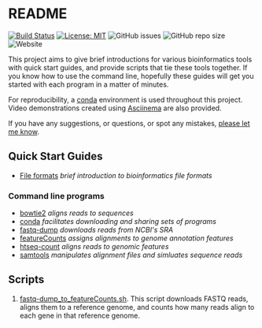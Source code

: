 # README

[![Build Status](https://travis-ci.com/rnnh/bioinfo-notebook.svg?branch=master)](https://travis-ci.com/rnnh/bioinfo-notebook)
[![License: MIT](https://img.shields.io/badge/License-MIT-yellow.svg)](https://opensource.org/licenses/MIT)
![GitHub issues](https://img.shields.io/github/issues/rnnh/bioinfo-notebook)
![GitHub repo size](https://img.shields.io/github/repo-size/rnnh/bioinfo-notebook)
![Website](https://img.shields.io/website?url=https%3A%2F%2Frnnh.github.io%2Fbioinfo-notebook)

This project aims to give brief introductions for various bioinformatics tools with quick start guides, and provide scripts that tie these tools together. If you know how to use the command line, hopefully these guides will get you started with each program in a matter of minutes.

For reproducibility, a [conda](docs/conda.md) environment is used throughout this project. Video demonstrations created using [Asciinema](https://asciinema.org/~rnnh) are also provided.

If you have any suggestions, or questions, or spot any mistakes, [please let me know](https://github.com/rnnh/bioinfo-notebook/issues).

## Quick Start Guides

- [File formats](docs/file_formats.md) *brief introduction to bioinformatics file formats*

### Command line programs

- [bowtie2](docs/bowtie2.md) *aligns reads to sequences*
- [conda](docs/conda.md) *facilitates downloading and sharing sets of programs*
- [fastq-dump](docs/fastq-dump.md) *downloads reads from NCBI's SRA*
- [featureCounts](docs/featureCounts.md) *assigns alignments to genome annotation features*
- [htseq-count](docs/htseq-count.md) *aligns reads to genomic features*
- [samtools](docs/samtools.md) *manipulates alignment files and simluates sequence reads*

## Scripts

1. [fastq-dump_to_featureCounts.sh](docs/fastq-dump_to_featureCounts.md). This script downloads FASTQ reads, aligns them to a reference genome, and counts how many reads align to each gene in that reference genome.
